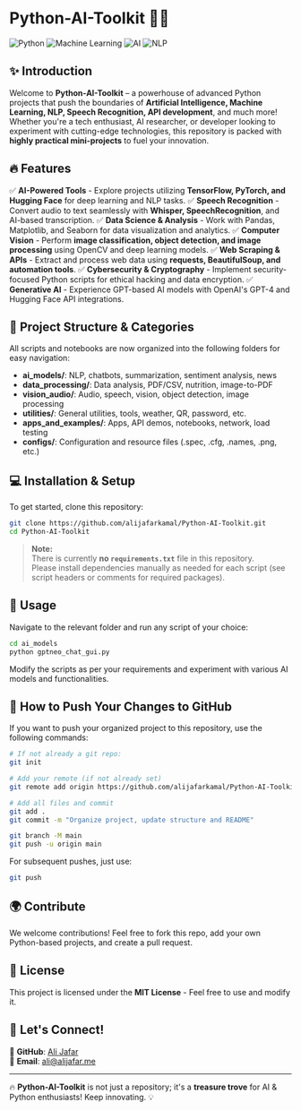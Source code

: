 # Python-AI-Toolkit 🧠🚀

![Python](https://img.shields.io/badge/Python-3.x-blue.svg) ![Machine Learning](https://img.shields.io/badge/Machine%20Learning-%E2%9C%94%EF%B8%8F-brightgreen) ![AI](https://img.shields.io/badge/Artificial%20Intelligence-%F0%9F%A4%96-orange) ![NLP](https://img.shields.io/badge/Natural%20Language%20Processing-%E2%9C%A8-yellow)

## ✨ Introduction
Welcome to **Python-AI-Toolkit** – a powerhouse of advanced Python projects that push the boundaries of **Artificial Intelligence, Machine Learning, NLP, Speech Recognition, API development**, and much more! Whether you're a tech enthusiast, AI researcher, or developer looking to experiment with cutting-edge technologies, this repository is packed with **highly practical mini-projects** to fuel your innovation.

## 🔥 Features
✅ **AI-Powered Tools** - Explore projects utilizing **TensorFlow, PyTorch, and Hugging Face** for deep learning and NLP tasks.
✅ **Speech Recognition** - Convert audio to text seamlessly with **Whisper, SpeechRecognition**, and AI-based transcription.
✅ **Data Science & Analysis** - Work with Pandas, Matplotlib, and Seaborn for data visualization and analytics.
✅ **Computer Vision** - Perform **image classification, object detection, and image processing** using OpenCV and deep learning models.
✅ **Web Scraping & APIs** - Extract and process web data using **requests, BeautifulSoup, and automation tools**.
✅ **Cybersecurity & Cryptography** - Implement security-focused Python scripts for ethical hacking and data encryption.
✅ **Generative AI** - Experience GPT-based AI models with OpenAI's GPT-4 and Hugging Face API integrations.

## 📂 Project Structure & Categories

All scripts and notebooks are now organized into the following folders for easy navigation:

- **ai_models/**: NLP, chatbots, summarization, sentiment analysis, news
- **data_processing/**: Data analysis, PDF/CSV, nutrition, image-to-PDF
- **vision_audio/**: Audio, speech, vision, object detection, image processing
- **utilities/**: General utilities, tools, weather, QR, password, etc.
- **apps_and_examples/**: Apps, API demos, notebooks, network, load testing
- **configs/**: Configuration and resource files (.spec, .cfg, .names, .png, etc.)

## 💻 Installation & Setup

To get started, clone this repository:
```bash
git clone https://github.com/alijafarkamal/Python-AI-Toolkit.git
cd Python-AI-Toolkit
```

> **Note:**  
> There is currently **no `requirements.txt`** file in this repository.  
> Please install dependencies manually as needed for each script (see script headers or comments for required packages).

## 🚀 Usage

Navigate to the relevant folder and run any script of your choice:
```bash
cd ai_models
python gptneo_chat_gui.py
```
Modify the scripts as per your requirements and experiment with various AI models and functionalities.

## 🚀 How to Push Your Changes to GitHub

If you want to push your organized project to this repository, use the following commands:
```bash
# If not already a git repo:
git init

# Add your remote (if not already set)
git remote add origin https://github.com/alijafarkamal/Python-AI-Toolkit.git

# Add all files and commit
git add .
git commit -m "Organize project, update structure and README"

git branch -M main
git push -u origin main
```
For subsequent pushes, just use:
```bash
git push
```

## 🌍 Contribute
We welcome contributions! Feel free to fork this repo, add your own Python-based projects, and create a pull request.

## 📜 License
This project is licensed under the **MIT License** - Feel free to use and modify it.

## 🎯 Let's Connect!
🔗 **GitHub**: [Ali Jafar](https://github.com/alijafarkamal/Python-AI-Toolkit)  
📧 **Email**: ali@alijafar.me  

---
🔥 **Python-AI-Toolkit** is not just a repository; it's a **treasure trove** for AI & Python enthusiasts! Keep innovating. 💡

